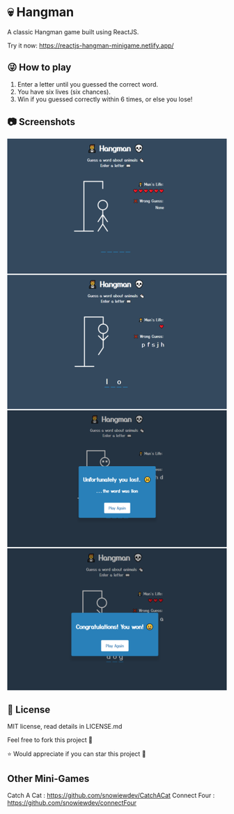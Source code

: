 # 💀 Hangman
A classic Hangman game built using ReactJS.

Try it now: https://reactjs-hangman-minigame.netlify.app/

## 😜 How to play
1. Enter a letter until you guessed the correct word.
2. You have six lives (six chances).
3. Win if you guessed correctly within 6 times, or else you lose!

## 📷 Screenshots
<img src="/media/screenshot1.png" width="600"/>
<img src="/media/screenshot2.png" width="600"/>
<img src="/media/screenshot3.png" width="600"/>
<img src="/media/screenshot4.png" width="600"/>

## 📝 License
MIT license, read details in LICENSE.md

Feel free to fork this project 🍴

⭐ Would appreciate if you can star this project 🥰

## Other Mini-Games
Catch A Cat : https://github.com/snowiewdev/CatchACat
Connect Four : https://github.com/snowiewdev/connectFour
